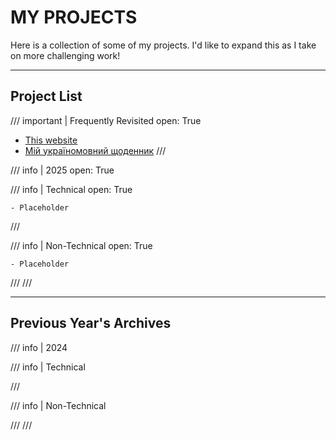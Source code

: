 # MY PROJECTS

Here is a collection of some of my projects. I'd like to expand this as I take on more challenging work!

---

## Project List

/// important | Frequently Revisited
    open: True

- [This website](../about.md)
- [Мій україномовний щоденник](ukrainian-diary.md)
///

/// info | 2025
    open: True

/// info | Technical
    open: True

    - Placeholder
///

/// info | Non-Technical
    open: True

    - Placeholder
///
///

--- 
## Previous Year's Archives

/// info | 2024

/// info | Technical

///

/// info | Non-Technical

///
///
